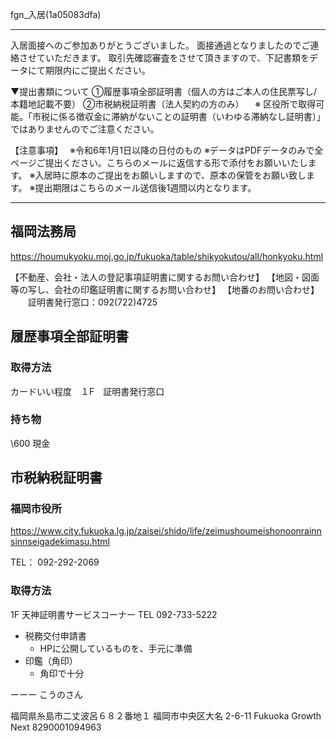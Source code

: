 fgn_入居(1a05083dfa)

---
入居面接へのご参加ありがとうございました。
面接通過となりましたのでご連絡させていただきます。
取引先確認審査をさせて頂きますので、下記書類をデータにて期限内にご提出ください。

▼提出書類について
①履歴事項全部証明書（個人の方はご本人の住民票写し/本籍地記載不要）
②市税納税証明書（法人契約の方のみ）
　※ 区役所で取得可能。「市税に係る徴収金に滞納がないことの証明書（いわゆる滞納なし証明書）」ではありませんのでご注意ください。

【注意事項】　
※令和6年1月1日以降の日付のもの
※データはPDFデータのみで全ページご提出ください。こちらのメールに返信する形で添付をお願いいたします。
※入居時に原本のご提出をお願いしますので、原本の保管をお願い致します。
※提出期限はこちらのメール送信後1週間以内となります。


---
## 福岡法務局
https://houmukyoku.moj.go.jp/fukuoka/table/shikyokutou/all/honkyoku.html

【不動産、会社・法人の登記事項証明書に関するお問い合わせ】
【地図・図面等の写し、会社の印鑑証明書に関するお問い合わせ】
【地番のお問い合わせ】
　　証明書発行窓口：092(722)4725

## 履歴事項全部証明書
### 取得方法
カードいい程度　１F　証明書発行窓口
### 持ち物
\600 現金

## 市税納税証明書
### 福岡市役所
https://www.city.fukuoka.lg.jp/zaisei/shido/life/zeimushoumeishonoonrainnsinnseigadekimasu.html

TEL： 092-292-2069

### 取得方法
1F 天神証明書サービスコーナー
TEL 092-733-5222

- 税務交付申請書
  - HPに公開しているものを、手元に準備
- 印鑑（角印）
  - 角印で十分




ーーー
こうのさん


福岡県糸島市二丈波呂６８２番地１
福岡市中央区大名 2-6-11 Fukuoka Growth Next
8290001094963